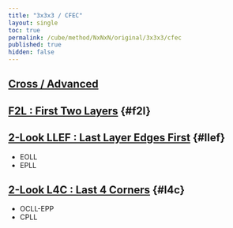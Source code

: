 ```yaml
---
title: "3x3x3 / CFEC"
layout: single
toc: true
permalink: /cube/method/NxNxN/original/3x3x3/cfec
published: true
hidden: false
---
```


<head>
  <base target="_blank">
</head>



## [Cross / Advanced](/cube/method/NxNxN/original/3x3x3/cross/advanced)



## [F2L : First Two Layers](/cube/method/NxNxN/original/3x3x3/f2l) {#f2l}



## [2-Look LLEF : Last Layer Edges First](/cube/method/NxNxN/original/3x3x3/2_look_llef) {#llef}

- EOLL
- EPLL



## [2-Look L4C : Last 4 Corners](/cube/method/NxNxN/original/3x3x3/2_look_l4c) {#l4c}

- OCLL-EPP
- CPLL
